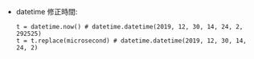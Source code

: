 - datetime 修正時間:

  ```
  t = datetime.now() # datetime.datetime(2019, 12, 30, 14, 24, 2, 292525)
  t = t.replace(microsecond) # datetime.datetime(2019, 12, 30, 14, 24, 2)
  ```
